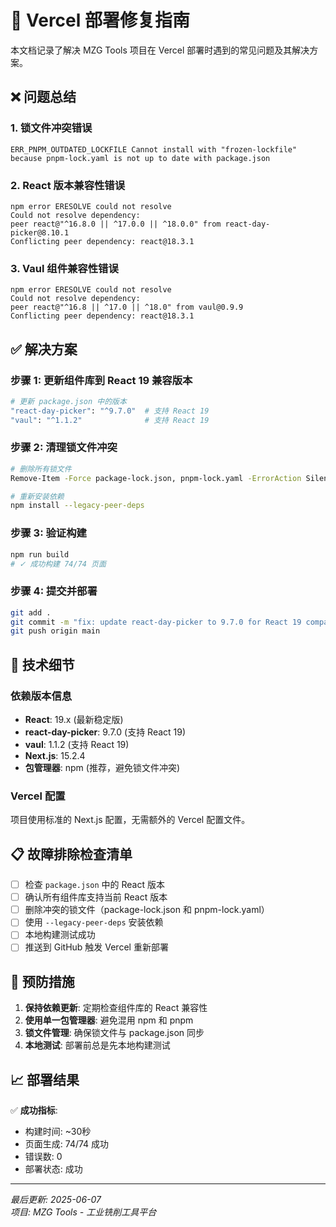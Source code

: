# 🚀 Vercel 部署修复指南

本文档记录了解决 MZG Tools 项目在 Vercel 部署时遇到的常见问题及其解决方案。

## ❌ 问题总结

### 1. 锁文件冲突错误
```
ERR_PNPM_OUTDATED_LOCKFILE Cannot install with "frozen-lockfile" 
because pnpm-lock.yaml is not up to date with package.json
```

### 2. React 版本兼容性错误
```
npm error ERESOLVE could not resolve
Could not resolve dependency:
peer react@"^16.8.0 || ^17.0.0 || ^18.0.0" from react-day-picker@8.10.1
Conflicting peer dependency: react@18.3.1
```

### 3. Vaul 组件兼容性错误
```
npm error ERESOLVE could not resolve
Could not resolve dependency:
peer react@"^16.8 || ^17.0 || ^18.0" from vaul@0.9.9
Conflicting peer dependency: react@18.3.1
```

## ✅ 解决方案

### 步骤 1: 更新组件库到 React 19 兼容版本
```bash
# 更新 package.json 中的版本
"react-day-picker": "^9.7.0"  # 支持 React 19
"vaul": "^1.1.2"              # 支持 React 19
```

### 步骤 2: 清理锁文件冲突
```bash
# 删除所有锁文件
Remove-Item -Force package-lock.json, pnpm-lock.yaml -ErrorAction SilentlyContinue

# 重新安装依赖
npm install --legacy-peer-deps
```

### 步骤 3: 验证构建
```bash
npm run build
# ✓ 成功构建 74/74 页面
```

### 步骤 4: 提交并部署
```bash
git add .
git commit -m "fix: update react-day-picker to 9.7.0 for React 19 compatibility"
git push origin main
```

## 🔧 技术细节

### 依赖版本信息
- **React**: 19.x (最新稳定版)
- **react-day-picker**: 9.7.0 (支持 React 19)
- **vaul**: 1.1.2 (支持 React 19)
- **Next.js**: 15.2.4
- **包管理器**: npm (推荐，避免锁文件冲突)

### Vercel 配置
项目使用标准的 Next.js 配置，无需额外的 Vercel 配置文件。

## 📋 故障排除检查清单

- [ ] 检查 `package.json` 中的 React 版本
- [ ] 确认所有组件库支持当前 React 版本
- [ ] 删除冲突的锁文件（package-lock.json 和 pnpm-lock.yaml）
- [ ] 使用 `--legacy-peer-deps` 安装依赖
- [ ] 本地构建测试成功
- [ ] 推送到 GitHub 触发 Vercel 重新部署

## 🎯 预防措施

1. **保持依赖更新**: 定期检查组件库的 React 兼容性
2. **使用单一包管理器**: 避免混用 npm 和 pnpm
3. **锁文件管理**: 确保锁文件与 package.json 同步
4. **本地测试**: 部署前总是先本地构建测试

## 📈 部署结果

✅ **成功指标**:
- 构建时间: ~30秒
- 页面生成: 74/74 成功
- 错误数: 0
- 部署状态: 成功

---

*最后更新: 2025-06-07*  
*项目: MZG Tools - 工业铣削工具平台* 